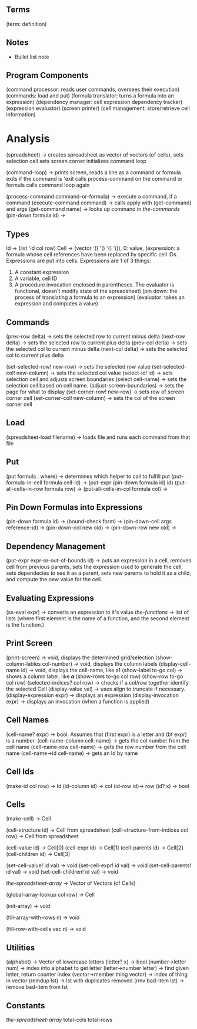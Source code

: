 Terms
-----
(term: definition)

Notes
-----
* Bullet list note

Program Components
------------------
(command processor: reads user commands, oversees their execution)
(commands: load and put)
(formula translator: turns a formula into an expression)
(dependency manager: cell expression dependency tracker)
(expression evaluator)
(screen printer)
(cell management: store/retrieve cell information)

Analysis
========
(spreadsheet) -> creates spreadsheet as vector of vectors (of cells),
  sets selection cell
  sets screen corner
  initializes command loop

(command-loop) -> prints screen, reads a line as a command or formula
  exits if the command is 'exit
  calls process-command on the command or formula
  calls command loop again

(process-command command-or-formula) -> execute a command, if a command
(execute-command command) -> calls apply with (get-command) and args
(get-command name) -> looks up command in *the-commands*
(pin-down formula id) ->

Types
-----
Id -> (list 'id col row)
Cell -> (vector '() '() '() '()), 0: value,
(expression: a formula whose cell references have been replaced by specific cell IDs. Expressions are put into cells.
  Expressions are 1 of 3 things:
  1. A constant expression
  2. A variable, cell ID
  3. A procedure invocation enclosed in parentheses.
  The evaluator is functional, doesn't modify state of the spreadsheet)
(pin down: the process of translating a formula to an expression)
(evaluator: takes an expression and computes a value)

Commands
--------
(prev-row delta) -> sets the selected row to current minus delta
(next-row delta) -> sets the selected row to current plus delta
(prev-col delta) -> sets the selected col to current minus delta
(next-col delta) -> sets the selected col to current plus delta

(set-selected-row! new-row) -> sets the selected row value
(set-selected-col! new-column) -> sets the selected col value
(select-id! id) -> sets selection cell and adjusts screen boundaries
(select cell-name) -> sets the selection cell based on cell name.
(adjust-screen-boundaries) -> sets the page for what to display
(set-corner-row! new-row) -> sets row of screen corner cell
(set-corner-col! new-column) -> sets the col of the screen corner cell

Load
----
(spreadsheet-load filename) -> loads file and runs each command from that file

Put
---
(put formula . where) -> determines which helper to call to fulfill put
(put-formula-in-cell formula cell-id) -> (put-expr (pin-down formula id) id)
(put-all-cells-in-row formula row) ->
(put-all-cells-in-col formula col) ->


Pin Down Formulas into Expressions
----------------------------------
(pin-down formula id) ->
(bound-check form) ->
(pin-down-cell args reference-id) ->
(pin-down-col new old) ->
(pin-down-row new old) ->

Dependency Management
---------------------
(put-expr expr-or-out-of-bounds id) -> puts an expression in a cell, removes cell from previous parents, sets the expression used to generate the cell, sets dependecies to see it as a parent, sets new parents to hold it as a child, and compute the new value for the cell.

Evaluating Expressions
----------------------
(ss-eval expr) -> converts an expression to it's value
*the-functions* -> list of lists (where first element is the name of a function, and the second element is the function.)

Print Screen
------------
(print-screen) -> void, displays the determined grid/selection
(show-column-lables col-number) -> void, displays the column labels
(display-cell-name id) -> void, displays the cell-name, like a1
(show-label to-go col) -> shows a column label, like _____a_____
(show-rows to-go col row)
(show-row to-go col row)
(selected-indices? col row) -> checks if a col/row together identify the selected Cell
(display-value val) -> uses align to truncate if necessary.
(display-expression expr) -> displays an expression
(display-invocation expr) -> displays an invocation (when a function is applied)

Cell Names
----------
(cell-name? expr) -> bool. Assumes that (first expr) is a letter and (bf expr) is a number.
(cell-name-column cell-name) -> gets the col number from the cell name
(cell-name-row cell-name) -> gets the row number from the cell name
(cell-name->id cell-name) -> gets an Id by name

Cell Ids
---------
(make-id col row) -> Id
(id-column id) -> col
(id-row id)-> row
(id? x) -> bool

Cells
-----
(make-cell) -> Cell

(cell-structure id) -> Cell from spreadsheet
(cell-structure-from-indices col row) -> Cell from spreadsheet

(cell-value id) -> Cell[0]
(cell-expr id) -> Cell[1]
(cell-parents id) -> Cell[2]
(cell-children id) -> Cell[3]

(set-cell-value! id val) -> void
(set-cell-expr! id val) -> void
(set-cell-parents! id val) -> void
(set-cell-children! id val) -> void

*the-spreadsheet-array* -> Vector of Vectors (of Cells)

(global-array-lookup col row) -> Cell

(init-array) -> void

(fill-array-with-rows n) -> void

(fill-row-with-cells vec n) -> void

Utilities
---------
(alphabet) -> Vector of lowercase letters
(letter? x) -> bool
(number->letter num) -> index into alphabet to get letter
(letter->number letter) -> find given letter, return counter index
(vector->member thing vector) -> index of thing in vector
(remdup lst) -> lst with duplicates removed
(rmv bad-item lst) -> remove bad-item from lst

Constants
---------
*the-spreadsheet-array*
total-cols
total-rows
